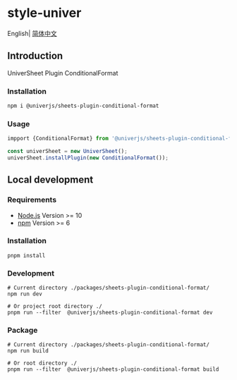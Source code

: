 # style-univer

English| [简体中文](./README-zh.md)

## Introduction

UniverSheet Plugin ConditionalFormat

### Installation

```bash
npm i @univerjs/sheets-plugin-conditional-format
```

### Usage

```js
impport {ConditionalFormat} from '@univerjs/sheets-plugin-conditional-format'

const univerSheet = new UniverSheet();
univerSheet.installPlugin(new ConditionalFormat());
```

## Local development

### Requirements

-   [Node.js](https://nodejs.org/en/) Version >= 10
-   [npm](https://www.npmjs.com/) Version >= 6

### Installation

```
pnpm install
```

### Development

```
# Current directory ./packages/sheets-plugin-conditional-format/
npm run dev

# Or project root directory ./
pnpm run --filter  @univerjs/sheets-plugin-conditional-format dev
```

### Package

```
# Current directory ./packages/sheets-plugin-conditional-format/
npm run build

# Or root directory ./
pnpm run --filter  @univerjs/sheets-plugin-conditional-format build
```
